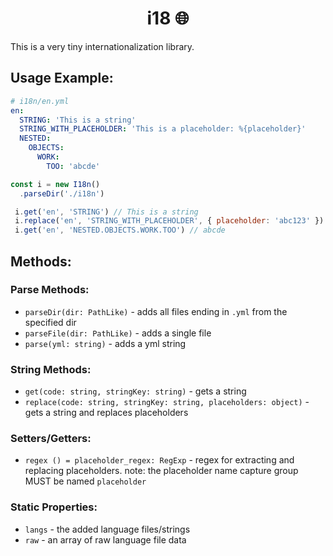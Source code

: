<h1 align="center">i18 🌐</h1>
This is a very tiny internationalization library.

## Usage Example:
```yaml
# i18n/en.yml
en:
  STRING: 'This is a string'
  STRING_WITH_PLACEHOLDER: 'This is a placeholder: %{placeholder}'
  NESTED:
    OBJECTS:
      WORK:
        TOO: 'abcde'
```
```js
const i = new I18n()
  .parseDir('./i18n')

 i.get('en', 'STRING') // This is a string
 i.replace('en', 'STRING_WITH_PLACEHOLDER', { placeholder: 'abc123' }) // This is a placeholder: abc123
 i.get('en', 'NESTED.OBJECTS.WORK.TOO') // abcde
```

## Methods:
### Parse Methods:
- `parseDir(dir: PathLike)` - adds all files ending in `.yml` from the specified dir
- `parseFile(dir: PathLike)` - adds a single file
- `parse(yml: string)` - adds a yml string

### String Methods:
- `get(code: string, stringKey: string)` - gets a string
- `replace(code: string, stringKey: string, placeholders: object)` - gets a string and replaces placeholders

### Setters/Getters:
- `regex () = placeholder_regex: RegExp` - regex for extracting and replacing placeholders. note: the placeholder name capture group MUST be named `placeholder`

### Static Properties:
- `langs` - the added language files/strings
- `raw` - an array of raw language file data

